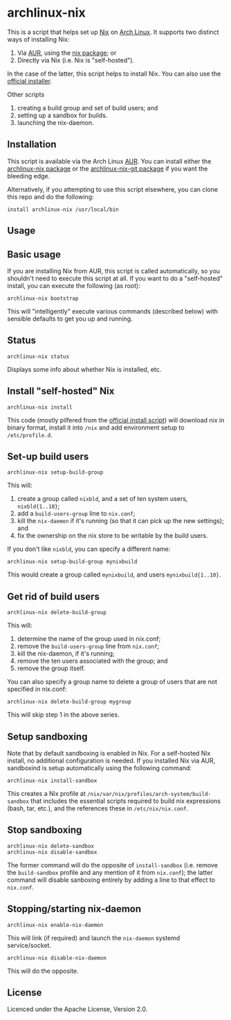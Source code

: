 archlinux-nix
=============

This is a script that helps set up [Nix][nix] on [Arch Linux][arch]. It supports
two distinct ways of installing Nix:

1. Via [AUR][aur], using the [nix package][aur-nix]; or
2. Directly via Nix (i.e. Nix is "self-hosted").

In the case of the latter, this script helps to install Nix.  You can also use
the [official installer][nix-official-install].

Other scripts

1. creating a build group and set of build users; and
2. setting up a sandbox for builds.
3. launching the nix-daemon.


Installation
------------

This script is available via the Arch Linux [AUR][aur].  You can install either
the [archlinux-nix package][archlinux-nix] or the
[archlinux-nix-git package][archlinux-nix-git] if you want the bleeding edge.

Alternatively, if you attempting to use this script elsewhere, you can clone
this repo and do the following:

```
install archlinux-nix /usr/local/bin
```


Usage
-----

## Basic usage

If you are installing Nix from AUR, this script is called automatically, so you
shouldn't need to execute this script at all.  If you want to do a
"self-hosted" install, you can execute the following (as root):

```
archlinux-nix bootstrap
```

This will "intelligently" execute various commands (described below) with
sensible defaults to get you up and running.

## Status

```
archlinux-nix status
```

Displays some info about whether Nix is installed, etc.


## Install "self-hosted" Nix

```
archlinux-nix install
```

This code (mostly pilfered from the [official install script][nix-official-install]) will
download nix in binary format, install it into `/nix` and add environment
setup to `/etc/profile.d`.


## Set-up build users

```
archlinux-nix setup-build-group
```

This will:

1. create a group called `nixbld`, and a set of ten system users,
   `nixbld{1..10}`;
2. add a `build-users-group` line to `nix.conf`;
3. kill the `nix-daemon` if it's running (so that it can pick up the
   new settings); and
3. fix the ownership on the nix store to be writable by the build
   users.

If you don't like `nixbld`, you can specify a different name:

```
archlinux-nix setup-build-group mynixbuild
```

This would create a group called `mynixbuild`, and users
`mynixbuild{1..10}`.

## Get rid of build users

```
archlinux-nix delete-build-group
```

This will:

1. determine the name of the group used in nix.conf;
2. remove the `build-users-group` line from `nix.conf`;
3. kill the nix-daemon, if it's running;
4. remove the ten users associated with the group; and
5. remove the group itself.

You can also specify a group name to delete a group of users that are not
specified in nix.conf:

```
archlinux-nix delete-build-group mygroup
```

This will skip step 1 in the above series.


## Setup sandboxing

Note that by default sandboxing is enabled in Nix.  For a self-hosted Nix
install, no additional configuration is needed.  If you installed Nix via
AUR, sandboxind is setup automatically using the following command:

```
archlinux-nix install-sandbox
```

This creates a Nix profile at `/nix/var/nix/profiles/arch-system/build-sandbox`
that includes the essential scripts required to build nix expressions
(bash, tar, etc.), and the references these in `/etc/nix/nix.conf`.

## Stop sandboxing

```
archlinux-nix delete-sandbox
archlinux-nix disable-sandbox
```

The former command will do the opposite of `install-sandbox` (i.e. remove the
`build-sandbox` profile and any mention of it from `nix.conf`); the latter
command will disable sanboxing entirely by adding a line to that effect to
`nix.conf`.

## Stopping/starting nix-daemon

```
archlinux-nix enable-nix-daemon
```

This will link (if required) and launch the `nix-daemon` systemd service/socket.

```
archlinux-nix disable-nix-daemon
```

This will do the opposite.

License
-------

Licenced under the Apache License, Version 2.0.

[nix]: https://nixos.org/nix/
[arch]: https://www.archlinux.org/
[nix-official-install]: https://nixos.org/nix/download.html
[archlinux-nix]: https://aur.archlinux.org/packages/archlinux-nix
[archlinux-nix-git]: https://aur.archlinux.org/packages/archlinux-nix-git
[aur]: https://aur.archlinux.org/
[aur-nix]: https://aur.archlinux.org/packages/nix/
